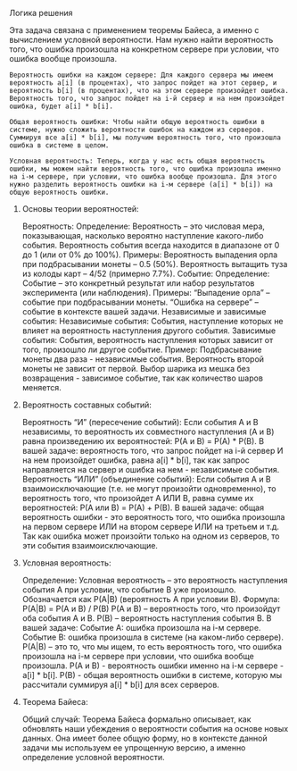 Логика решения

Эта задача связана с применением теоремы Байеса, а именно с вычислением условной вероятности. Нам нужно найти вероятность того, что ошибка произошла на конкретном сервере при условии, что ошибка вообще произошла.

    Вероятность ошибки на каждом сервере: Для каждого сервера мы имеем вероятность a[i] (в процентах), что запрос пойдет на этот сервер, и вероятность b[i] (в процентах), что на этом сервере произойдет ошибка. Вероятность того, что запрос пойдет на i-й сервер и на нем произойдет ошибка, будет a[i] * b[i].

    Общая вероятность ошибки: Чтобы найти общую вероятность ошибки в системе, нужно сложить вероятности ошибок на каждом из серверов. Суммируя все a[i] * b[i], мы получим вероятность того, что произошла ошибка в системе в целом.

    Условная вероятность: Теперь, когда у нас есть общая вероятность ошибки, мы можем найти вероятность того, что ошибка произошла именно на i-м сервере, при условии, что ошибка вообще произошла. Для этого нужно разделить вероятность ошибки на i-м сервере (a[i] * b[i]) на общую вероятность ошибки.


1. Основы теории вероятностей:

    Вероятность:
        Определение: Вероятность – это числовая мера, показывающая, насколько вероятно наступление какого-либо события. Вероятность события всегда находится в диапазоне от 0 до 1 (или от 0% до 100%).
        Примеры:
            Вероятность выпадения орла при подбрасывании монеты – 0.5 (50%).
            Вероятность вытащить туза из колоды карт – 4/52 (примерно 7.7%).
    Событие:
        Определение: Событие – это конкретный результат или набор результатов эксперимента (или наблюдения).
        Примеры:
            “Выпадение орла” – событие при подбрасывании монеты.
            “Ошибка на сервере” – событие в контексте вашей задачи.
    Независимые и зависимые события:
        Независимые события: События, наступление которых не влияет на вероятность наступления другого события.
        Зависимые события: События, вероятность наступления которых зависит от того, произошло ли другое событие.
        Пример: Подбрасывание монеты два раза - независимые события. Вероятность второй монеты не зависит от первой. Выбор шарика из мешка без возвращения - зависимое событие, так как количество шаров меняется.

2. Вероятность составных событий:

    Вероятность “И” (пересечение событий):
        Если события A и B независимы, то вероятность их совместного наступления (A и B) равна произведению их вероятностей: P(A и B) = P(A) * P(B).
        В вашей задаче: вероятность того, что запрос пойдет на i-й сервер И на нем произойдет ошибка, равна a[i] * b[i], так как запрос направляется на сервер и ошибка на нем - независимые события.
    Вероятность “ИЛИ” (объединение событий):
        Если события A и B взаимоисключающие (т.е. не могут произойти одновременно), то вероятность того, что произойдет A ИЛИ B, равна сумме их вероятностей: P(A или B) = P(A) + P(B).
        В вашей задаче: общая вероятность ошибки - это вероятность того, что ошибка произошла на первом сервере ИЛИ на втором сервере ИЛИ на третьем и т.д. Так как ошибка может произойти только на одном из серверов, то эти события взаимоисключающие.

3. Условная вероятность:

    Определение: Условная вероятность – это вероятность наступления события A при условии, что событие B уже произошло. Обозначается как P(A|B) (вероятность A при условии B).
    Формула: P(A|B) = P(A и B) / P(B)
        P(A и B) – вероятность того, что произойдут оба события A и B.
        P(B) – вероятность наступления события B.
    В вашей задаче:
        Событие A: ошибка произошла на i-м сервере.
        Событие B: ошибка произошла в системе (на каком-либо сервере).
        P(A|B) – это то, что мы ищем, то есть вероятность того, что ошибка произошла на i-м сервере при условии, что ошибка вообще произошла.
        P(A и B) - вероятность ошибки именно на i-м сервере - a[i] * b[i].
        P(B) - общая вероятность ошибки в системе, которую мы рассчитали суммируя a[i] * b[i] для всех серверов.

4. Теорема Байеса:

    Общий случай: Теорема Байеса формально описывает, как обновлять наши убеждения о вероятности события на основе новых данных. Она имеет более общую форму, но в контексте данной задачи мы используем ее упрощенную версию, а именно определение условной вероятности.
